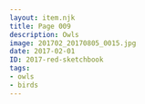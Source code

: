 ```yaml
---
layout: item.njk
title: Page 009
description: Owls
image: 201702_20170805_0015.jpg
date: 2017-02-01
ID: 2017-red-sketchbook
tags:  
- owls 
- birds
---
```

